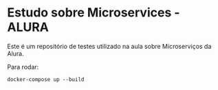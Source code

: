 # Estudo sobre Microservices - ALURA

Este é um repositório de testes utilizado na aula sobre Microserviços da Alura.

Para rodar:
```
docker-compose up --build
```